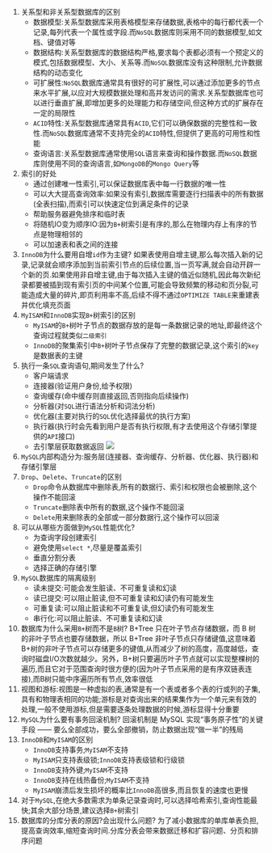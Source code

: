 1. 关系型和非关系型数据库的区别
   * 数据模型:关系型数据库采用表格模型来存储数据,表格中的每行都代表一个记录,每列代表一个属性或字段.而`NoSQL`数据库则采用不同的数据模型,如文档、键值对等
   * 数据结构:关系型数据库的数据结构严格,要求每个表都必须有一个预定义的模式,包括数据模型、大小、关系等.而`NoSQL`数据库没有这种限制,允许数据结构的动态变化
   * 可扩展性:`NoSQL`数据库通常具有很好的可扩展性,可以通过添加更多的节点来水平扩展,以应对大规模数据处理和高并发访问的需求.关系型数据库也可以进行垂直扩展,即增加更多的处理能力和存储空间,但这种方式的扩展存在一定的局限性
   * `ACID`特性:关系型数据库通常具有`ACID`,它们可以确保数据的完整性和一致性.而`NoSQL`数据库通常不支持完全的`ACID`特性,但提供了更高的可用性和性能
   * 查询语言:关系型数据库通常使用`SQL`语言来查询和操作数据.而`NoSQL`数据库则使用不同的查询语言,如`MongoDB`的`Mongo Query`等
2. 索引的好处
   * 通过创建唯一性索引,可以保证数据库表中每一行数据的唯一性
   * 可以大大提高查询效率:如果没有索引,数据库需要逐行扫描表中的所有数据(全表扫描),而索引可以快速定位到满足条件的记录
   * 帮助服务器避免排序和临时表
   * 将随机IO变为顺序IO:因为`B+`树索引是有序的,那么在物理内存上有序的节点是物理相邻的
   * 可以加速表和表之间的连接   
3. `InnoDB`为什么要用自增`id`作为主键?
   如果表使用自增主键,那么每次插入新的记录,记录就会顺序添加到当前索引节点的后续位置,当一页写满,就会自动开辟一个新的页.如果使用非自增主键,由于每次插入主键的值近似随机,因此每次新纪录都要被插到现有索引页的中间某个位置,可能会导致频繁的移动和页分裂,可能造成大量的碎片,即页利用率不高,后续不得不通过`OPTIMIZE TABLE`来重建表并优化填充页面
4. `MyISAM`和`InnoDB`实现`B+`树索引的区别
   * `MyISAM`的`B+`树叶子节点的数据存放的是每一条数据记录的地址,即最终这个查询过程就类似`二级索引`
   * `InnoDB`的聚集索引中`B+`树叶子节点保存了完整的数据记录,这个索引的`key`是数据表的主键
5. 执行一条`SQL`查询语句,期间发生了什么?
   * 客户端请求
   * 连接器(验证用户身份,给予权限)
   * 查询缓存(命中缓存则直接返回,否则指向后续操作)
   * 分析器(对`SQL`进行语法分析和词法分析)
   * 优化器(主要对执行的`SQL`优化选择最优的执行方案)
   * 执行器(执行时会先看到用户是否有执行权限,有才去使用这个存储引擎提供的`API`接口)
   * 去引擎层获取数据返回
   ![](../markdown图像集/2025-04-05-10-16-22.png)
6. `MySQL`内部构造分为:服务层(连接器、查询缓存、分析器、优化器、执行器)和存储引擎层
7. `Drop`、`Delete`、`Truncate`的区别
   * `Drop`命令从数据库中删除表,所有的数据行、索引和权限也会被删除,这个操作不能回滚
   * `Truncate`删除表中所有的数据,这个操作不能回滚
   * `Delete`用来删除表的全部或一部分数据行,这个操作可以回滚
8. 可以从哪些方面做到`MySQL`性能优化?
   * 为查询字段创建索引
   * 避免使用`select *`,尽量是覆盖索引
   * 垂直分割分表
   * 选择正确的存储引擎
9. `MySQL`数据库的隔离级别
    * 读未提交:可能会发生脏读、不可重复读和幻读
    * 读已提交:可以阻止脏读,但不可重复读和幻读仍有可能发生
    * 可重复读:可以阻止脏读和不可重复读,但幻读仍有可能发生
    * 串行化:可以阻止脏读、不可重复读和幻读
10. 数据库为什么采用`B+`树而不是`B`树?
    B+Tree 只在叶子节点存储数据，而 B 树 的非叶子节点也要存储数据，所以 B+Tree 非叶子节点只存储键值,这意味着B+树的非叶子节点可以存储更多的键值,从而减少了树的高度，高度越低，查询时磁盘I/O次数就越少。另外，B+树只要遍历叶子节点就可以实现整棵树的遍历,而且它对于范围查询时很方便的(因为叶子节点采用的是有序双链表连接),而B树只能中序遍历所有节点,效率很低
11. 视图和游标:视图是一种虚拟的表,通常是有一个表或者多个表的行或列的子集,具有和物理表相同的功能;游标是对查询出来的结果集作为一个单元来有效的处理,一般不使用游标,但是需要逐条处理数据的时候,游标显得十分重要
12. `MySQL`为什么要有事务回滚机制?
    回滚机制是 MySQL 实现“事务原子性”的关键手段 —— 要么全部成功，要么全部撤销，防止数据出现“做一半”的残局
13. `InnoDB`和`MyISAM`的区别
    * `InnoDB`支持事务;`MyISAM`不支持
    * `MyISAM`只支持表级锁;`InnoDB`支持表级锁和行级锁
    * `InnoDB`支持外键;`MyISAM`不支持
    * `InnoDB`支持在线热备份;`MyISAM`不支持
    * `MyISAM`崩溃后发生损坏的概率比`InnoDB`高很多,而且恢复的速度也更慢
14. 对于`MySQL`,在绝大多数需求为单条记录查询时,可以选择哈希索引,查询性能最快;其余大部分场景,建议选择`B+`树索引
15. 数据库的分库分表的原因?会出现什么问题?
    为了减小数据库的单库单表负担,提高查询效率,缩短查询时间.分库分表会带来数据迁移和扩容问题、分页和排序问题